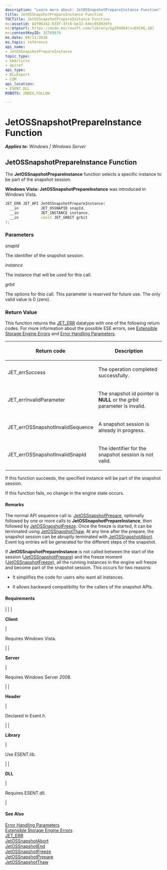 ```yaml
---
description: "Learn more about: JetOSSnapshotPrepareInstance Function"
title: JetOSSnapshotPrepareInstance Function
TOCTitle: JetOSSnapshotPrepareInstance Function
ms:assetid: b4f06342-633f-47c6-be32-64ec058920fe
ms:mtpsurl: https://msdn.microsoft.com/library/Gg294064(v=EXCHG.10)
ms:contentKeyID: 32765679
ms.date: 04/11/2016
ms.topic: reference
api_name: 
- JetOSSnapshotPrepareInstance
topic_type: 
- kbArticle
- apiref
api_type: 
- DLLExport
- COM
api_location: 
- ESENT.DLL
ROBOTS: INDEX,FOLLOW

---
```


# JetOSSnapshotPrepareInstance Function


_**Applies to:** Windows | Windows Server_

## JetOSSnapshotPrepareInstance Function

The **JetOSSnapshotPrepareInstance** function selects a specific instance to be part of the snapshot session.

**Windows Vista:** **JetOSSnapshotPrepareInstance** was introduced in Windows Vista.

```cpp
JET_ERR JET_API JetOSSnapshotPrepareInstance(
  __in          JET_OSSNAPID snapId,
  __in          JET_INSTANCE instance,
  __in          const JET_GRBIT grbit
);
```

### Parameters

*snapId*

The identifier of the snapshot session.

*instance*

The instance that will be used for this call.

*grbit*

The options for this call. This parameter is reserved for future use. The only valid value is 0 (zero).

### Return Value

This function returns the [JET_ERR](./jet-err.md) datatype with one of the following return codes. For more information about the possible ESE errors, see [Extensible Storage Engine Errors](./extensible-storage-engine-errors.md) and [Error Handling Parameters](./error-handling-parameters.md).


| <p>Return code</p> | <p>Description</p> | 
|--------------------|--------------------|
| <p>JET_errSuccess</p> | <p>The operation completed successfully.</p> | 
| <p>JET_errInvalidParameter</p> | <p>The snapshot id pointer is <strong>NULL</strong> or the <em>grbit</em> parameter is invalid.</p> | 
| <p>JET_errOSSnapshotInvalidSequence</p> | <p>A snapshot session is already in progress.</p> | 
| <p>JET_errOSSnapshotInvalidSnapId</p> | <p>The identifier for the snapshot session is not valid.</p> | 



If this function succeeds, the specified instance will be part of the snapshot session.

If this function fails, no change in the engine state occurs.

#### Remarks

The normal API sequence call is: [JetOSSnapshotPrepare](./jetossnapshotprepare-function.md), optionally followed by one or more calls to **JetOSSnapshotPrepareInstance**, then followed by [JetOSSnapshotFreeze](./jetossnapshotfreeze-function.md). Once the freeze is started, it can be terminated using [JetOSSnapshotThaw](./jetossnapshotthaw-function.md). At any time after the prepare, the snapshot session can be abruptly terminated with [JetOSSnapshotAbort](./jetossnapshotabort-function.md). Event log entries will be generated for the different steps of the snapshot.

If **JetOSSnapshotPrepareInstance** is not called between the start of the session ([JetOSSnapshotPrepare](./jetossnapshotprepare-function.md)) and the freeze moment ([JetOSSnapshotFreeze](./jetossnapshotfreeze-function.md)), all the running instances in the engine will freeze and become part of the snapshot session. This occurs for two reasons:

  - It simplifies the code for users who want all instances.

  - It allows backward compatibility for the callers of the snapshot APIs.

#### Requirements


| 
|
| <p><strong>Client</strong></p> | <p>Requires Windows Vista.</p> | 
| <p><strong>Server</strong></p> | <p>Requires Windows Server 2008.</p> | 
| <p><strong>Header</strong></p> | <p>Declared in Esent.h.</p> | 
| <p><strong>Library</strong></p> | <p>Use ESENT.lib.</p> | 
| <p><strong>DLL</strong></p> | <p>Requires ESENT.dll.</p> | 



#### See Also

[Error Handling Parameters](./error-handling-parameters.md)  
[Extensible Storage Engine Errors](./extensible-storage-engine-errors.md)  
[JET_ERR](./jet-err.md)  
[JetOSSnapshotAbort](./jetossnapshotabort-function.md)  
[JetOSSnapshotEnd](./jetossnapshotend-function.md)  
[JetOSSnapshotFreeze](./jetossnapshotfreeze-function.md)  
[JetOSSnapshotPrepare](./jetossnapshotprepare-function.md)  
[JetOSSnapshotThaw](./jetossnapshotthaw-function.md)
